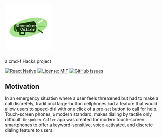 # <img src="Images/unspoken_caller_logo.png" alt="todolist_logo" width=150 height=150> 
a cmd-f Hacks project

[![React Native](https://img.shields.io/github/languages/top/sng06/Unspoken_Caller)](https://java.com/en/) [![License: MIT](https://img.shields.io/badge/License-MIT-blue.svg)](https://opensource.org/licenses/MIT) [![GitHub issues](https://img.shields.io/github/issues/Naereen/StrapDown.js.svg)](https://github.com/sng06/Unspoken_Caller/issues/)

## Motivation

In an emergency situation where a user feels threatened but had to make a call discretely, traditional large-button cellphones had a feature that would allow users to speed-dial with one click of a pre-set button to call for help. Touch-screen phones, a modern standard, makes dialing by tactile only difficult. `Unspoken Caller` app was created for modern touch-screen smartphones to offer a keyword-sensitive, voice-activated, and discrete dialing feature to users.
